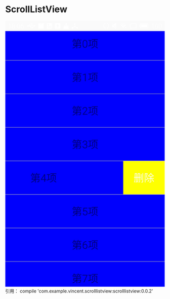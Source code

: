 # ScrollListView
![image](https://github.com/vincent890120/ScrollListView/blob/master/app/src/main/pic/pic.jpg)
引用： compile 'com.example.vincent.scrolllistview:scrolllistview:0.0.2'
